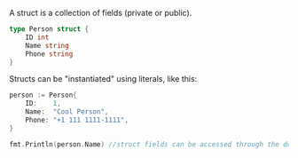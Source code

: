 A struct is a collection of fields (private or public).

```go
type Person struct {
	ID int
	Name string
	Phone string
}
```

Structs can be "instantiated" using literals, like this:

```go
person := Person{
	ID:    1,
	Name:  "Cool Person",
	Phone: "+1 111 1111-1111",
}

fmt.Println(person.Name) //struct fields can be accessed through the dot syntax
```

